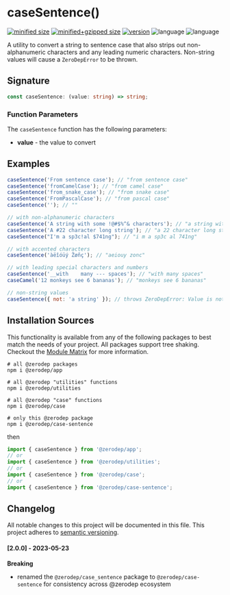 # caseSentence()

[![minified size](https://img.shields.io/bundlephobia/min/@zerodep/case-sentence?style=flat-square&color=blue)](https://bundlephobia.com/package/@zerodep/case-sentence)
[![minified+gzipped size](https://img.shields.io/bundlephobia/minzip/@zerodep/case-sentence?style=flat-square&color=blue)](https://bundlephobia.com/package/@zerodep/case-sentence)
[![version](https://img.shields.io/npm/v/@zerodep/case-sentence?style=flat-square&color=blue)](https://www.npmjs.com/package/@zerodep/case-sentence)
![language](https://img.shields.io/github/languages/top/cdepage/zerodep?style=flat-square)
![language](https://img.shields.io/badge/types-included-blue?style=flat-square)

A utility to convert a string to sentence case that also strips out non-alphanumeric characters and any leading numeric characters. Non-string values will cause a `ZeroDepError` to be thrown.

## Signature

```typescript
const caseSentence: (value: string) => string;
```

### Function Parameters

The `caseSentence` function has the following parameters:

- **value** - the value to convert

## Examples


```javascript
caseSentence('From sentence case'); // "from sentence case"
caseSentence('fromCamelCase'); // "from camel case"
caseSentence('from_snake_case'); // "from snake case"
caseSentence('FromPascalCase'); // "from pascal case"
caseSentence(''); // ""

// with non-alphanumeric characters
caseSentence('A string with some !@#$%^& characters'); // "a string with some characters"
caseSentence('A #22 character long string'); // "a 22 character long string"
caseSentence("I'm a sp3c!al $741ng"); // "i m a sp3c al 741ng"

// with accented characters
caseSentence('àëîóüý Žøñç'); // "aeiouy zonc"

// with leading special characters and numbers
caseSentence('__with    many --- spaces'); // "with many spaces"
caseCamel('12 monkeys see 6 bananas'); // "monkeys see 6 bananas"

// non-string values
caseSentence({ not: 'a string' }); // throws ZeroDepError: Value is not a string
```

## Installation Sources

This functionality is available from any of the following packages to best match the needs of your project. All packages support tree shaking. Checkout the [Module Matrix](/) for more information.

```shell
# all @zerodep packages
npm i @zerodep/app

# all @zerodep "utilities" functions
npm i @zerodep/utilities

# all @zerodep "case" functions
npm i @zerodep/case

# only this @zerodep package
npm i @zerodep/case-sentence
```

then

```javascript
import { caseSentence } from '@zerodep/app';
// or
import { caseSentence } from '@zerodep/utilities';
// or
import { caseSentence } from '@zerodep/case';
// or
import { caseSentence } from '@zerodep/case-sentence';
```

## Changelog

All notable changes to this project will be documented in this file. This project adheres to [semantic versioning](https://semver.org/spec/v2.0.0.html).

#### [2.0.0] - 2023-05-23

**Breaking**

- renamed the `@zerodep/case_sentence` package to `@zerodep/case-sentence` for consistency across @zerodep ecosystem
